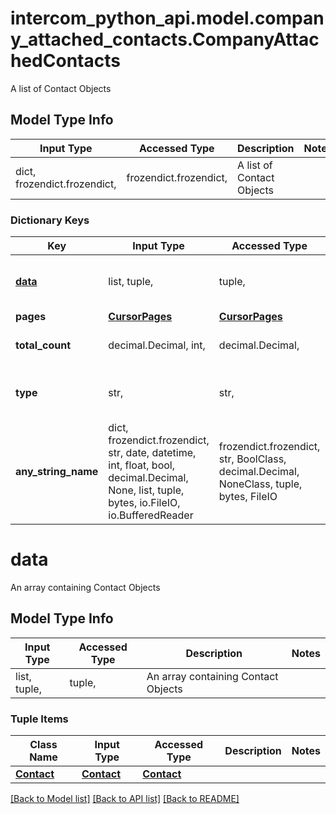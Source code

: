 # intercom_python_api.model.company_attached_contacts.CompanyAttachedContacts

A list of Contact Objects

## Model Type Info
Input Type | Accessed Type | Description | Notes
------------ | ------------- | ------------- | -------------
dict, frozendict.frozendict,  | frozendict.frozendict,  | A list of Contact Objects | 

### Dictionary Keys
Key | Input Type | Accessed Type | Description | Notes
------------ | ------------- | ------------- | ------------- | -------------
**[data](#data)** | list, tuple,  | tuple,  | An array containing Contact Objects | [optional] 
**pages** | [**CursorPages**](CursorPages.md) | [**CursorPages**](CursorPages.md) |  | [optional] 
**total_count** | decimal.Decimal, int,  | decimal.Decimal,  | The total number of contacts | [optional] 
**type** | str,  | str,  | The type of object - &#x60;list&#x60; | [optional] must be one of ["list", ] 
**any_string_name** | dict, frozendict.frozendict, str, date, datetime, int, float, bool, decimal.Decimal, None, list, tuple, bytes, io.FileIO, io.BufferedReader | frozendict.frozendict, str, BoolClass, decimal.Decimal, NoneClass, tuple, bytes, FileIO | any string name can be used but the value must be the correct type | [optional]

# data

An array containing Contact Objects

## Model Type Info
Input Type | Accessed Type | Description | Notes
------------ | ------------- | ------------- | -------------
list, tuple,  | tuple,  | An array containing Contact Objects | 

### Tuple Items
Class Name | Input Type | Accessed Type | Description | Notes
------------- | ------------- | ------------- | ------------- | -------------
[**Contact**](Contact.md) | [**Contact**](Contact.md) | [**Contact**](Contact.md) |  | 

[[Back to Model list]](../../README.md#documentation-for-models) [[Back to API list]](../../README.md#documentation-for-api-endpoints) [[Back to README]](../../README.md)

